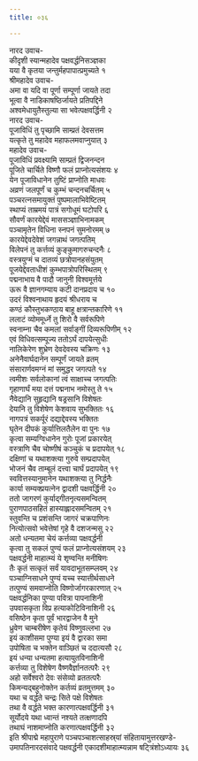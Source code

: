 ```yaml
---
title: ०३६

---
```

नारद उवाच-  
कीदृशी स्यान्महादेव पक्षवर्द्धनिसञ्ज्ञका  
यया वै कृतया जन्तुर्महपापात्प्रमुच्यते १  
श्रीमहादेव उवाच-  
अमा वा यदि वा पूर्णा सम्पूर्णा जायते तदा  
भूत्वा वै नाडिकाषष्ठिर्जायते प्रतिपद्दिने  
अश्वमेधायुतैस्तुल्या सा भवेत्पक्षवर्द्धिनी २  
नारद उवाच-  
पूजाविधिं तु पृच्छामि साम्प्रतं देवसत्तम  
यत्कृते तु महादेव महाफलमवाप्नुयात् ३  
महादेव उवाच-  
पूजाविधिं प्रवक्ष्यामि साम्प्रतं द्विजनन्दन  
पूजिते चार्चिते विष्णौ फलं प्राप्नोत्यसंशयः ४  
येन पूजाविधानेन तुष्टिं प्राप्नोति माधवः  
अव्रणं जलपूर्णं च कुम्भं चन्दनचर्चितम् ५  
पञ्चरत्नसमायुक्तं पुष्पमालाभिवेष्टितम्  
स्थाप्यं ताम्रमयं पात्रं सगोधूमं घटोपरि ६  
सौवर्णं कारयेद्देवं माससञ्ज्ञाभिनामकम्  
पञ्चामृतेन विधिना स्नपनं सुमनोरमम् ७  
कारयेद्देवदेवेशं जगन्नाथं जगत्पतिम्  
विलेपनं तु कर्त्तव्यं कुङ्कुमागरुचन्दनैः ८  
वस्त्रयुग्मं च दातव्यं छत्रोपानहसंयुतम्  
पूजयेद्देवताधीशं कुम्भपात्रोपरिस्थितम् ९  
पद्मनाभाय वै पादौ जानुनी विश्वमूर्त्तये  
ऊरू वै ज्ञानगम्याय कटी दानप्रदाय च १०  
उदरं विश्वनाथाय हृदयं श्रीधराय च  
कण्ठं कौस्तुभकण्ठाय बाहू क्षत्रान्तकारिणे ११  
ललाटं व्योममूर्ध्ने तु शिरो वै सर्वरूपिणे  
स्वनाम्ना चैव कमलां सर्वाङ्गीं दिव्यरूपिणीम् १२  
एवं विधिवत्सम्पूज्य ततोऽर्घं दापयेत्सुधीः  
नालिकेरेण शुभ्रेण देवदेवस्य चक्रिणः १३  
अनेनैवार्घदानेन सम्पूर्णं जायते व्रतम्  
संसारार्णवमग्नं मां समुद्धर जगत्पते १४  
त्वमीशः सर्वलोकानां त्वं साक्षाच्च जगत्पतिः  
गृहाणार्घं मया दत्तं पद्मनाभ नमोस्तु ते १५  
नैवेद्यानि सुहृद्यानि षड्रसानि विशेषतः  
देयानि तु विशेषेण केशवाय सुभक्तितः १६  
नागपत्रं सकर्पूरं दद्याद्देवस्य भक्तितः  
घृतेन दीपकं कुर्यात्तिलतैलेन वा पुनः १७  
कृत्वा सम्यग्विधानेन गुरोः पूजां प्रकारयेत्  
वस्त्राणि चैव चोष्णीषं कञ्चुकं च प्रदापयेत् १८  
दक्षिणां च यथाशक्त्या गुरुवे सम्प्रदापयेत्  
भोजनं चैव ताम्बूलं दत्त्वा चार्घं प्रदापयेत् १९  
स्ववित्तस्यानुमानेन यथाशक्त्या तु निर्द्धनैः  
कार्या सम्यक्प्रयत्नेन द्वादशी पक्षवर्द्धिनी २०  
ततो जागरणं कुर्याद्गीतनृत्यसमन्वितम्  
पुराणपाठसहितं हास्याह्लादसमन्वितम् २१  
स्तुवन्ति च प्रशंसन्ति जागरं चक्रपाणिनः  
नित्योत्सवो भवेत्तेषां गृहे वै दशजन्मसु २२  
अतो धन्यतमा चेयं कर्त्तव्या पक्षवर्द्धनी  
कृत्वा तु सकलं पुण्यं फलं प्राप्नोत्यसंशयम् २३  
पक्षवर्द्धनी माहात्म्यं ये शृण्वन्ति मनीषिणः  
तैः कृतं सत्कृतं सर्वं यावदाभूतसम्प्लवम् २४  
पञ्चाग्निसाधने पुण्यं यच्च स्यात्तीर्थसाधने  
तत्पुण्यं समवाप्नोति विष्णोर्जागरकारणात् २५  
पक्षवर्द्धनिका पुण्या पवित्रा पापनाशिनी  
उपवासकृता विप्र हत्याकोटिविनाशिनी २६  
वसिष्ठेन कृता पूर्वं भारद्वाजेन वै मुने  
ध्रुवेण चाम्बरीषेण कृतेयं विष्णुवल्लभा २७  
इयं काशीसमा पुण्या इयं वै द्वारका समा  
उपोषिता च भक्तेन वाञ्छितं च ददात्यसौ २८  
इयं धन्या धन्यतमा हत्यायुतविनाशिनी  
कर्त्तव्या तु विशेषेण वैष्णवैर्ज्ञानतत्परैः २९  
अहो सर्वेश्वरो देवः संसेव्यो व्रततत्परैः  
किमन्यद्बहुनोक्तेन कर्तव्यं व्रतमुत्तमम् ३०  
यथा च वर्द्धते चन्द्रः सिते पक्षे विशेषतः  
तथा वै वर्द्धते भक्त कारणात्पक्षवर्द्धिनी ३१  
सूर्योदये यथा ध्वान्तं नश्यते तत्क्षणादपि  
तथाघं नाशमाप्नोति करणात्पक्षवर्द्धिनी ३२  
इति श्रीपाद्मे महापुराणे पञ्चपञ्चाशत्साहस्र्यां संहितायामुत्तरखण्डे-  
उमापतिनारदसंवादे पक्षवर्द्धनी एकादशीमाहात्म्यन्नाम षट्त्रिंशोऽध्यायः ३६